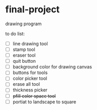 # final-project
drawing program

to do list:
- [ ] line drawing tool 
- [ ] stamp tool
- [ ] eraser tool
- [ ] quit button
- [ ] background color for drawing canvas
- [ ] buttons for tools
- [ ] color picker tool
- [ ] erase all tool
- [ ] thickness picker
- [ ] <del>pfill color space tool<del>
- [ ] portiat to landscape to square
